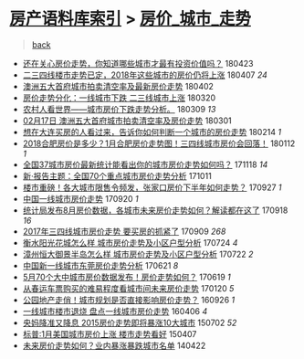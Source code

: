 [房产语料库索引](../../README.md)  > [房价_城市_走势](房价_城市_走势.md)
====
> [back](../README.md)

- [还在关心房价走势，你知道哪些城市才最有投资价值吗？](http://jkwz.applinzi.com/ittc/7095130835676300299.html#%E8%BF%98%E5%9C%A8%E5%85%B3%E5%BF%83%E6%88%BF%E4%BB%B7%E8%B5%B0%E5%8A%BF%EF%BC%8C%E4%BD%A0%E7%9F%A5%E9%81%93%E5%93%AA%E4%BA%9B%E5%9F%8E%E5%B8%82%E6%89%8D%E6%9C%80%E6%9C%89%E6%8A%95%E8%B5%84%E4%BB%B7%E5%80%BC%E5%90%97%EF%BC%9F) 180423  
- [二三四线楼市走势已定，2018年这些城市的房价仍将上涨](http://jkwz.applinzi.com/ittc/7089342466782397457.html#%E4%BA%8C%E4%B8%89%E5%9B%9B%E7%BA%BF%E6%A5%BC%E5%B8%82%E8%B5%B0%E5%8A%BF%E5%B7%B2%E5%AE%9A%EF%BC%8C2018%E5%B9%B4%E8%BF%99%E4%BA%9B%E5%9F%8E%E5%B8%82%E7%9A%84%E6%88%BF%E4%BB%B7%E4%BB%8D%E5%B0%86%E4%B8%8A%E6%B6%A8) 180407 *24* 
- [澳洲五大首府城市拍卖清空率及最新房价走势](http://jkwz.applinzi.com/ittc/7087437320561361927.html#%E6%BE%B3%E6%B4%B2%E4%BA%94%E5%A4%A7%E9%A6%96%E5%BA%9C%E5%9F%8E%E5%B8%82%E6%8B%8D%E5%8D%96%E6%B8%85%E7%A9%BA%E7%8E%87%E5%8F%8A%E6%9C%80%E6%96%B0%E6%88%BF%E4%BB%B7%E8%B5%B0%E5%8A%BF) 180402  
- [房价走势分化：一线城市下跌 二三线城市上涨](http://jkwz.applinzi.com/ittc/7082497668662428689.html#%E6%88%BF%E4%BB%B7%E8%B5%B0%E5%8A%BF%E5%88%86%E5%8C%96%EF%BC%9A%E4%B8%80%E7%BA%BF%E5%9F%8E%E5%B8%82%E4%B8%8B%E8%B7%8C+%E4%BA%8C%E4%B8%89%E7%BA%BF%E5%9F%8E%E5%B8%82%E4%B8%8A%E6%B6%A8) 180320  
- [农村人看世界——城市房价下跌走势分析。](http://jkwz.applinzi.com/ittc/7078270204813771787.html#%E5%86%9C%E6%9D%91%E4%BA%BA%E7%9C%8B%E4%B8%96%E7%95%8C%E2%80%94%E2%80%94%E5%9F%8E%E5%B8%82%E6%88%BF%E4%BB%B7%E4%B8%8B%E8%B7%8C%E8%B5%B0%E5%8A%BF%E5%88%86%E6%9E%90%E3%80%82) 180309 *13* 
- [02月17日 澳洲五大首府城市拍卖清空率及房价走势](http://jkwz.applinzi.com/ittc/7072858098643764234.html#02%E6%9C%8817%E6%97%A5+%E6%BE%B3%E6%B4%B2%E4%BA%94%E5%A4%A7%E9%A6%96%E5%BA%9C%E5%9F%8E%E5%B8%82%E6%8B%8D%E5%8D%96%E6%B8%85%E7%A9%BA%E7%8E%87%E5%8F%8A%E6%88%BF%E4%BB%B7%E8%B5%B0%E5%8A%BF) 180301  
- [想在大连买房的人看过来，告诉你如何判断一个城市的房价走势](http://jkwz.applinzi.com/ittc/7070039120787538961.html#%E6%83%B3%E5%9C%A8%E5%A4%A7%E8%BF%9E%E4%B9%B0%E6%88%BF%E7%9A%84%E4%BA%BA%E7%9C%8B%E8%BF%87%E6%9D%A5%EF%BC%8C%E5%91%8A%E8%AF%89%E4%BD%A0%E5%A6%82%E4%BD%95%E5%88%A4%E6%96%AD%E4%B8%80%E4%B8%AA%E5%9F%8E%E5%B8%82%E7%9A%84%E6%88%BF%E4%BB%B7%E8%B5%B0%E5%8A%BF) 180214 *1* 
- [2018合肥房价是多少？1月合肥房价走势图！三四线城市房价会回落！](http://jkwz.applinzi.com/ittc/7057649197682000912.html#2018%E5%90%88%E8%82%A5%E6%88%BF%E4%BB%B7%E6%98%AF%E5%A4%9A%E5%B0%91%EF%BC%9F1%E6%9C%88%E5%90%88%E8%82%A5%E6%88%BF%E4%BB%B7%E8%B5%B0%E5%8A%BF%E5%9B%BE%EF%BC%81%E4%B8%89%E5%9B%9B%E7%BA%BF%E5%9F%8E%E5%B8%82%E6%88%BF%E4%BB%B7%E4%BC%9A%E5%9B%9E%E8%90%BD%EF%BC%81) 180112 *1* 
- [全国37城市房价最新统计能看出你的城市房价走势如何吗？](http://jkwz.applinzi.com/ittc/7037344746895311888.html#%E5%85%A8%E5%9B%BD37%E5%9F%8E%E5%B8%82%E6%88%BF%E4%BB%B7%E6%9C%80%E6%96%B0%E7%BB%9F%E8%AE%A1%E8%83%BD%E7%9C%8B%E5%87%BA%E4%BD%A0%E7%9A%84%E5%9F%8E%E5%B8%82%E6%88%BF%E4%BB%B7%E8%B5%B0%E5%8A%BF%E5%A6%82%E4%BD%95%E5%90%97%EF%BC%9F) 171118 *14* 
- [新·报告主题：全国70个重点城市房价走势分析](http://jkwz.applinzi.com/ittc/7023123935711986704.html#%E6%96%B0%C2%B7%E6%8A%A5%E5%91%8A%E4%B8%BB%E9%A2%98%EF%BC%9A%E5%85%A8%E5%9B%BD70%E4%B8%AA%E9%87%8D%E7%82%B9%E5%9F%8E%E5%B8%82%E6%88%BF%E4%BB%B7%E8%B5%B0%E5%8A%BF%E5%88%86%E6%9E%90) 171011  
- [楼市重磅！各大城市限售令频发，张家口房价下半年如何走势？](http://jkwz.applinzi.com/ittc/7018049504937509905.html#%E6%A5%BC%E5%B8%82%E9%87%8D%E7%A3%85%EF%BC%81%E5%90%84%E5%A4%A7%E5%9F%8E%E5%B8%82%E9%99%90%E5%94%AE%E4%BB%A4%E9%A2%91%E5%8F%91%EF%BC%8C%E5%BC%A0%E5%AE%B6%E5%8F%A3%E6%88%BF%E4%BB%B7%E4%B8%8B%E5%8D%8A%E5%B9%B4%E5%A6%82%E4%BD%95%E8%B5%B0%E5%8A%BF%EF%BC%9F) 170927 *1* 
- [中国一线城市房价走势](http://jkwz.applinzi.com/ittc/7015333455204992016.html#%E4%B8%AD%E5%9B%BD%E4%B8%80%E7%BA%BF%E5%9F%8E%E5%B8%82%E6%88%BF%E4%BB%B7%E8%B5%B0%E5%8A%BF) 170920 *1* 
- [统计局发布8月房价数据，各城市未来房价走势如何？解读都在这了](http://jkwz.applinzi.com/ittc/7014682539858592784.html#%E7%BB%9F%E8%AE%A1%E5%B1%80%E5%8F%91%E5%B8%838%E6%9C%88%E6%88%BF%E4%BB%B7%E6%95%B0%E6%8D%AE%EF%BC%8C%E5%90%84%E5%9F%8E%E5%B8%82%E6%9C%AA%E6%9D%A5%E6%88%BF%E4%BB%B7%E8%B5%B0%E5%8A%BF%E5%A6%82%E4%BD%95%EF%BC%9F%E8%A7%A3%E8%AF%BB%E9%83%BD%E5%9C%A8%E8%BF%99%E4%BA%86) 170918 *16* 
- [2017年三四线城市房价走势 要买房的抓紧了](http://jkwz.applinzi.com/ittc/7011222793428141073.html#2017%E5%B9%B4%E4%B8%89%E5%9B%9B%E7%BA%BF%E5%9F%8E%E5%B8%82%E6%88%BF%E4%BB%B7%E8%B5%B0%E5%8A%BF+%E8%A6%81%E4%B9%B0%E6%88%BF%E7%9A%84%E6%8A%93%E7%B4%A7%E4%BA%86) 170909 *268* 
- [衡水阳光花城怎么样 城市房价走势及小区户型分析](http://jkwz.applinzi.com/ittc/6993854046577099793.html#%E8%A1%A1%E6%B0%B4%E9%98%B3%E5%85%89%E8%8A%B1%E5%9F%8E%E6%80%8E%E4%B9%88%E6%A0%B7+%E5%9F%8E%E5%B8%82%E6%88%BF%E4%BB%B7%E8%B5%B0%E5%8A%BF%E5%8F%8A%E5%B0%8F%E5%8C%BA%E6%88%B7%E5%9E%8B%E5%88%86%E6%9E%90) 170724 *4* 
- [漳州恒大御景半岛怎么样 城市房价走势及小区户型分析](http://jkwz.applinzi.com/ittc/6993058358993880081.html#%E6%BC%B3%E5%B7%9E%E6%81%92%E5%A4%A7%E5%BE%A1%E6%99%AF%E5%8D%8A%E5%B2%9B%E6%80%8E%E4%B9%88%E6%A0%B7+%E5%9F%8E%E5%B8%82%E6%88%BF%E4%BB%B7%E8%B5%B0%E5%8A%BF%E5%8F%8A%E5%B0%8F%E5%8C%BA%E6%88%B7%E5%9E%8B%E5%88%86%E6%9E%90) 170722 *2* 
- [中国新一线城市东莞房价走势分析](http://jkwz.applinzi.com/ittc/6981666459548648453.html#%E4%B8%AD%E5%9B%BD%E6%96%B0%E4%B8%80%E7%BA%BF%E5%9F%8E%E5%B8%82%E4%B8%9C%E8%8E%9E%E6%88%BF%E4%BB%B7%E8%B5%B0%E5%8A%BF%E5%88%86%E6%9E%90) 170621 *8* 
- [5月70个大中城市房价数据发布！房价走势如何？](http://jkwz.applinzi.com/ittc/6980989219768894469.html#5%E6%9C%8870%E4%B8%AA%E5%A4%A7%E4%B8%AD%E5%9F%8E%E5%B8%82%E6%88%BF%E4%BB%B7%E6%95%B0%E6%8D%AE%E5%8F%91%E5%B8%83%EF%BC%81%E6%88%BF%E4%BB%B7%E8%B5%B0%E5%8A%BF%E5%A6%82%E4%BD%95%EF%BC%9F) 170619 *1* 
- [从春运车票购买的难易程度看城市间未来房价走势](http://jkwz.applinzi.com/ittc/6925152052891354116.html#%E4%BB%8E%E6%98%A5%E8%BF%90%E8%BD%A6%E7%A5%A8%E8%B4%AD%E4%B9%B0%E7%9A%84%E9%9A%BE%E6%98%93%E7%A8%8B%E5%BA%A6%E7%9C%8B%E5%9F%8E%E5%B8%82%E9%97%B4%E6%9C%AA%E6%9D%A5%E6%88%BF%E4%BB%B7%E8%B5%B0%E5%8A%BF) 170120 *5* 
- [公园地产走俏！城市规划是否直接影响房价走势？](http://jkwz.applinzi.com/ittc/6882219575902471172.html#%E5%85%AC%E5%9B%AD%E5%9C%B0%E4%BA%A7%E8%B5%B0%E4%BF%8F%EF%BC%81%E5%9F%8E%E5%B8%82%E8%A7%84%E5%88%92%E6%98%AF%E5%90%A6%E7%9B%B4%E6%8E%A5%E5%BD%B1%E5%93%8D%E6%88%BF%E4%BB%B7%E8%B5%B0%E5%8A%BF%EF%BC%9F) 160926 *1* 
- [一线城市楼市退烧 盘点一线城市房价走势](http://jkwz.applinzi.com/ittc/6817889707014751237.html#%E4%B8%80%E7%BA%BF%E5%9F%8E%E5%B8%82%E6%A5%BC%E5%B8%82%E9%80%80%E7%83%A7+%E7%9B%98%E7%82%B9%E4%B8%80%E7%BA%BF%E5%9F%8E%E5%B8%82%E6%88%BF%E4%BB%B7%E8%B5%B0%E5%8A%BF) 160406 *4* 
- [央妈降准又降息 2015房价走势即将暴涨10大城市](http://jkwz.applinzi.com/ittc/547650611427523842.html#%E5%A4%AE%E5%A6%88%E9%99%8D%E5%87%86%E5%8F%88%E9%99%8D%E6%81%AF+2015%E6%88%BF%E4%BB%B7%E8%B5%B0%E5%8A%BF%E5%8D%B3%E5%B0%86%E6%9A%B4%E6%B6%A810%E5%A4%A7%E5%9F%8E%E5%B8%82) 150702 *52* 
- [标普:1月美国城市房价上涨 楼市走势看好](http://jkwz.applinzi.com/ittc/547650611403571829.html#%E6%A0%87%E6%99%AE%3A1%E6%9C%88%E7%BE%8E%E5%9B%BD%E5%9F%8E%E5%B8%82%E6%88%BF%E4%BB%B7%E4%B8%8A%E6%B6%A8+%E6%A5%BC%E5%B8%82%E8%B5%B0%E5%8A%BF%E7%9C%8B%E5%A5%BD) 150407  
- [未来房价走势如何？业内暴涨暴跌城市名单](http://jkwz.applinzi.com/ittc/547650611363042787.html#%E6%9C%AA%E6%9D%A5%E6%88%BF%E4%BB%B7%E8%B5%B0%E5%8A%BF%E5%A6%82%E4%BD%95%EF%BC%9F%E4%B8%9A%E5%86%85%E6%9A%B4%E6%B6%A8%E6%9A%B4%E8%B7%8C%E5%9F%8E%E5%B8%82%E5%90%8D%E5%8D%95) 140422  
